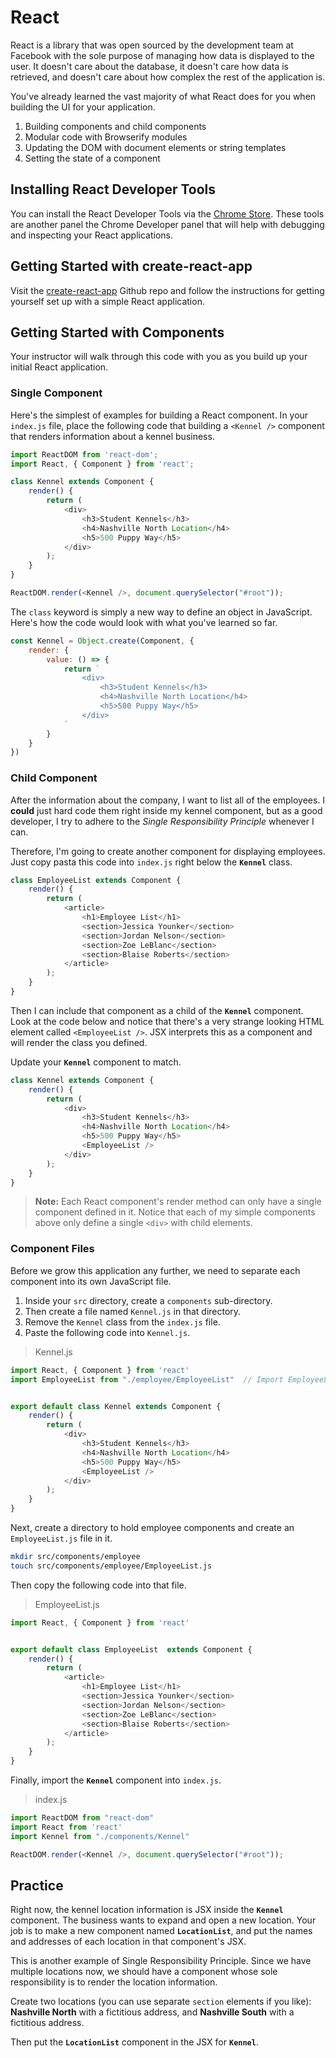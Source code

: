 # React

React is a library that was open sourced by the development team at Facebook with the sole purpose of managing how data is displayed to the user. It doesn't care about the database, it doesn't care how data is retrieved, and doesn't care about how complex the rest of the application is.

You've already learned the vast majority of what React does for you when building the UI for your application.

1. Building components and child components
1. Modular code with Browserify modules
1. Updating the DOM with document elements or string templates
1. Setting the state of a component

## Installing React Developer Tools

You can install the React Developer Tools via the [Chrome Store](https://chrome.google.com/webstore/detail/react-developer-tools/fmkadmapgofadopljbjfkapdkoienihi). These tools are another panel the Chrome Developer panel that will help with debugging and inspecting your React applications.

## Getting Started with create-react-app

Visit the [create-react-app](https://github.com/facebook/create-react-app/) Github repo and follow the instructions for getting yourself set up with a simple React application.

## Getting Started with Components

Your instructor will walk through this code with you as you build up your initial React application.

### Single Component

Here's the simplest of examples for building a React component. In your `index.js` file, place the following code that building a `<Kennel />` component that renders information about a kennel business.

```js
import ReactDOM from 'react-dom';
import React, { Component } from 'react';

class Kennel extends Component {
    render() {
        return (
            <div>
                <h3>Student Kennels</h3>
                <h4>Nashville North Location</h4>
                <h5>500 Puppy Way</h5>
            </div>
        );
    }
}

ReactDOM.render(<Kennel />, document.querySelector("#root"));
```

The `class` keyword is simply a new way to define an object in JavaScript. Here's how the code would look with what you've learned so far.

```js
const Kennel = Object.create(Component, {
    render: {
        value: () => {
            return `
                <div>
                    <h3>Student Kennels</h3>
                    <h4>Nashville North Location</h4>
                    <h5>500 Puppy Way</h5>
                </div>
            `
        }
    }
})
```

### Child Component

After the information about the company, I want to list all of the employees. I **could** just hard code them right inside my kennel component, but as a good developer, I try to adhere to the *Single Responsibility Principle* whenever I can.

Therefore, I'm going to create another component for displaying employees. Just copy pasta this code into `index.js` right below the **`Kennel`** class.

```js
class EmployeeList extends Component {
    render() {
        return (
            <article>
                <h1>Employee List</h1>
                <section>Jessica Younker</section>
                <section>Jordan Nelson</section>
                <section>Zoe LeBlanc</section>
                <section>Blaise Roberts</section>
            </article>
        );
    }
}
```

Then I can include that component as a child of the **`Kennel`** component. Look at the code below and notice that there's a very strange looking HTML element called `<EmployeeList />`. JSX interprets this as a component and will render the class you defined.

Update your **`Kennel`** component to match.

```js
class Kennel extends Component {
    render() {
        return (
            <div>
                <h3>Student Kennels</h3>
                <h4>Nashville North Location</h4>
                <h5>500 Puppy Way</h5>
                <EmployeeList />
            </div>
        );
    }
}
```

> **Note:** Each React component's render method can only have a single component defined in it. Notice that each of my simple components above only define a single `<div>` with child elements.

### Component Files

Before we grow this application any further, we need to separate each component into its own JavaScript file.

1. Inside your `src` directory, create a `components` sub-directory.
1. Then create a file named `Kennel.js` in that directory.
1. Remove the `Kennel` class from the `index.js` file.
1. Paste the following code into `Kennel.js`.

> Kennel.js

```js
import React, { Component } from 'react'
import EmployeeList from "./employee/EmployeeList"  // Import EmployeeList component


export default class Kennel extends Component {
    render() {
        return (
            <div>
                <h3>Student Kennels</h3>
                <h4>Nashville North Location</h4>
                <h5>500 Puppy Way</h5>
                <EmployeeList />
            </div>
        );
    }
}
```

Next, create a directory to hold employee components and create an `EmployeeList.js` file in it.

```sh
mkdir src/components/employee
touch src/components/employee/EmployeeList.js
```

Then copy the following code into that file.

> EmployeeList.js

```js
import React, { Component } from 'react'


export default class EmployeeList  extends Component {
    render() {
        return (
            <article>
                <h1>Employee List</h1>
                <section>Jessica Younker</section>
                <section>Jordan Nelson</section>
                <section>Zoe LeBlanc</section>
                <section>Blaise Roberts</section>
            </article>
        );
    }
}
```

Finally, import the **`Kennel`** component into `index.js`.

> index.js

```js
import ReactDOM from "react-dom"
import React from 'react'
import Kennel from "./components/Kennel"

ReactDOM.render(<Kennel />, document.querySelector("#root"));
```

## Practice

Right now, the kennel location information is JSX inside the **`Kennel`** component. The business wants to expand and open a new location. Your job is to make a new component named **`LocationList`**, and put the names and addresses of each location in that component's JSX.

This is another example of Single Responsibility Principle. Since we have multiple locations now, we should have a component whose sole responsibility is to render the location information.

Create two locations (you can use separate `section` elements if you like): **Nashville North** with a fictitious address, and **Nashville South** with a fictitious address.

Then put the **`LocationList`** component in the JSX for **`Kennel`**.
